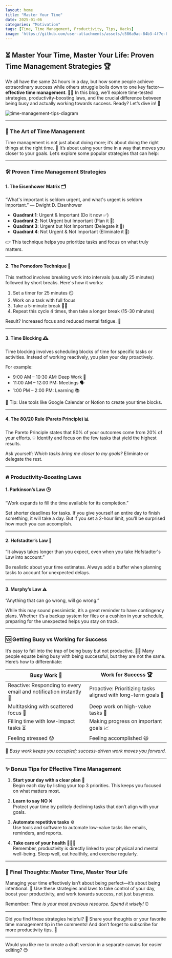 ```yaml
---
layout: home
title: "Master Your Time"
date: 2025-01-06
categories: "Motivation"
tags: [Time, Time Management, Productivity, Tips, Hacks]
image: 'https://github.com/user-attachments/assets/c586a9ac-84b3-4f7e-8f3b-8565e3aaeec9'
---
```


## ⏳ Master Your Time, Master Your Life: Proven Time Management Strategies 🏆

We all have the same 24 hours in a day, but how some people achieve extraordinary success while others struggle boils down to one key factor—**effective time management**. 🧠💼 In this blog, we’ll explore time-tested strategies, productivity-boosting laws, and the crucial difference between being busy and actually working towards success. Ready? Let’s dive in! 🚀

![time-management-tips-diagram](https://github.com/user-attachments/assets/c586a9ac-84b3-4f7e-8f3b-8565e3aaeec9)

---

### 📌 The Art of Time Management  
Time management is not just about doing more; it’s about doing the right things at the right time. 🌟 It’s about using your time in a way that moves you closer to your goals. Let’s explore some popular strategies that can help:

---

### 🛠️ Proven Time Management Strategies

#### 1. **The Eisenhower Matrix** 🗂️  
“What's important is seldom urgent, and what's urgent is seldom important.” — Dwight D. Eisenhower  

- **Quadrant 1**: Urgent & Important (Do it now ✅)  
- **Quadrant 2**: Not Urgent but Important (Plan it 📝)  
- **Quadrant 3**: Urgent but Not Important (Delegate it 🤝)  
- **Quadrant 4**: Not Urgent & Not Important (Eliminate it 🚫)  

👉 This technique helps you prioritize tasks and focus on what truly matters.  

---

#### 2. **The Pomodoro Technique** 🍅  
This method involves breaking work into intervals (usually 25 minutes) followed by short breaks. Here's how it works:  

1. Set a timer for 25 minutes ⏲️  
2. Work on a task with full focus  
3. Take a 5-minute break 🧘‍♂️  
4. Repeat this cycle 4 times, then take a longer break (15-30 minutes)  

Result? Increased focus and reduced mental fatigue. 💪

---

#### 3. **Time Blocking** 🕰️  
Time blocking involves scheduling blocks of time for specific tasks or activities. Instead of working reactively, you plan your day proactively.  

For example:  
- 9:00 AM – 10:30 AM: Deep Work 🧠  
- 11:00 AM – 12:00 PM: Meetings 🗣️  
- 1:00 PM – 2:00 PM: Learning 📚  

🔑 Tip: Use tools like Google Calendar or Notion to create your time blocks.

---

#### 4. **The 80/20 Rule (Pareto Principle)** 📊  
The Pareto Principle states that 80% of your outcomes come from 20% of your efforts. 💡 Identify and focus on the few tasks that yield the highest results.  

Ask yourself: *Which tasks bring me closer to my goals?* Eliminate or delegate the rest.

---

### 🔥 Productivity-Boosting Laws  

#### 1. **Parkinson’s Law** 🕒  
“Work expands to fill the time available for its completion.”  

Set shorter deadlines for tasks. If you give yourself an entire day to finish something, it will take a day. But if you set a 2-hour limit, you'll be surprised how much you can accomplish.

---

#### 2. **Hofstadter’s Law** 🛑  
“It always takes longer than you expect, even when you take Hofstadter's Law into account.”  

Be realistic about your time estimates. Always add a buffer when planning tasks to account for unexpected delays.

---

#### 3. **Murphy’s Law** ⚠️  
“Anything that can go wrong, will go wrong.”  

While this may sound pessimistic, it’s a great reminder to have contingency plans. Whether it’s a backup system for files or a cushion in your schedule, preparing for the unexpected helps you stay on track.

---

### 🆚 Getting Busy vs Working for Success  

It’s easy to fall into the trap of being busy but not productive. 🏃‍♂️ Many people equate being busy with being successful, but they are not the same. Here’s how to differentiate:  

| **Busy Work** 🤯           | **Work for Success** 🏆     |  
|----------------------------|-----------------------------|  
| Reactive: Responding to every email and notification instantly 📩 | Proactive: Prioritizing tasks aligned with long-term goals 🎯 |  
| Multitasking with scattered focus 🔄 | Deep work on high-value tasks 🚀 |  
| Filling time with low-impact tasks ⏳ | Making progress on important goals 📈 |  
| Feeling stressed 😟        | Feeling accomplished 😃       |  

🔑 *Busy work keeps you occupied; success-driven work moves you forward.*

---

### ✨ Bonus Tips for Effective Time Management  

1. **Start your day with a clear plan** 📝  
   Begin each day by listing your top 3 priorities. This keeps you focused on what matters most.  
   
2. **Learn to say NO** ❌  
   Protect your time by politely declining tasks that don’t align with your goals.  

3. **Automate repetitive tasks** ⚙️  
   Use tools and software to automate low-value tasks like emails, reminders, and reports.  

4. **Take care of your health** 🏃‍♀️🍎  
   Remember, productivity is directly linked to your physical and mental well-being. Sleep well, eat healthily, and exercise regularly.

---

### 🌟 Final Thoughts: Master Time, Master Your Life  

Managing your time effectively isn’t about being perfect—it’s about being intentional. 🎯 Use these strategies and laws to take control of your day, boost your productivity, and work towards success, not just busyness.  

Remember: *Time is your most precious resource. Spend it wisely!* ⏰  

---

Did you find these strategies helpful? 💬 Share your thoughts or your favorite time management tip in the comments! And don’t forget to subscribe for more productivity tips. 🚀  

---

Would you like me to create a draft version in a separate canvas for easier editing? 😊
